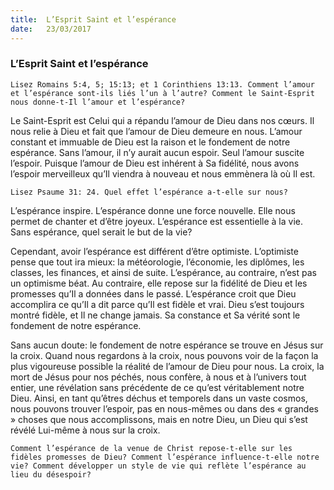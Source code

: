 ```yaml
---
title:  L’Esprit Saint et l’espérance
date:   23/03/2017
---
```


### L’Esprit Saint et l’espérance 

`Lisez Romains 5:4, 5; 15:13; et 1 Corinthiens 13:13. Comment l’amour et l’espérance sont-ils liés l’un à l’autre? Comment le Saint-Esprit nous donne-t-Il l’amour et l’espérance?` 

Le Saint-Esprit est Celui qui a répandu l’amour de Dieu dans nos cœurs. Il nous relie à Dieu et fait que l’amour de Dieu demeure en nous. L’amour constant et immuable de Dieu est la raison et le fondement de notre espérance. Sans l’amour, il n’y aurait aucun espoir. Seul l’amour suscite l’espoir. Puisque l’amour de Dieu est inhérent à Sa fidélité, nous avons l’espoir merveilleux qu’Il viendra à nouveau et nous emmènera là où Il est. 

`Lisez Psaume 31: 24. Quel effet l’espérance a-t-elle sur nous?` 

L’espérance inspire. L’espérance donne une force nouvelle. Elle nous permet de chanter et d’être joyeux. L’espérance est essentielle à la vie. Sans espérance, quel serait le but de la vie? 

Cependant, avoir l’espérance est différent d’être optimiste. L’optimiste pense que tout ira mieux: la météorologie, l’économie, les diplômes, les classes, les finances, et ainsi de suite. L’espérance, au contraire, n’est pas un optimisme béat. Au contraire, elle repose sur la fidélité de Dieu et les promesses qu’Il a données dans le passé. L’espérance croit que Dieu accomplira ce qu’Il a dit parce qu’Il est fidèle et vrai. Dieu s’est toujours montré fidèle, et Il ne change jamais. Sa constance et Sa vérité sont le fondement de notre espérance. 

Sans aucun doute: le fondement de notre espérance se trouve en Jésus sur la croix. Quand nous regardons à la croix, nous pouvons voir de la façon la plus vigoureuse possible la réalité de l’amour de Dieu pour nous. La croix, la mort de Jésus pour nos péchés, nous confère, à nous et à l’univers tout entier, une révélation sans précédente de ce qu’est véritablement notre Dieu. Ainsi, en tant qu’êtres déchus et temporels dans un vaste cosmos, nous pouvons trouver l’espoir, pas en nous-mêmes ou dans des « grandes » choses que nous accomplissons, mais en notre Dieu, un Dieu qui s’est révélé Lui-même à nous sur la croix. 

`Comment l’espérance de la venue de Christ repose-t-elle sur les fidèles promesses de Dieu? Comment l’espérance influence-t-elle notre vie? Comment développer un style de vie qui reflète l’espérance au lieu du désespoir?` 
